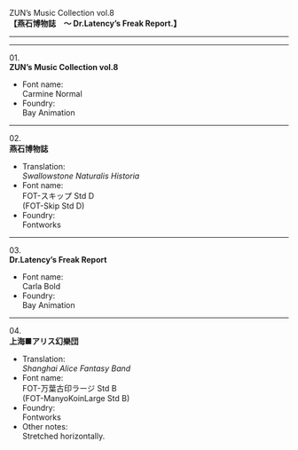 ZUN’s Music Collection vol.8  
**【燕石博物誌　～ Dr.Latency’s Freak Report.】**

---  
---

01\.  
**ZUN’s Music Collection vol.8**
  - Font name:  
Carmine Normal
  - Foundry:  
Bay Animation

---

02\.  
**燕石博物誌**
  - Translation:  
*Swallowstone Naturalis Historia*
  - Font name:  
FOT-スキップ Std D  
(FOT-Skip Std D)
  - Foundry:  
Fontworks

---

03\.  
**Dr.Latency’s Freak Report**
  - Font name:  
Carla Bold
  - Foundry:  
Bay Animation

---

04\.  
**上海■アリス幻樂団**
  - Translation:  
*Shanghai Alice Fantasy Band*
  - Font name:  
FOT-万葉古印ラージ Std B  
(FOT-ManyoKoinLarge Std B)
  - Foundry:  
Fontworks
  - Other notes:  
Stretched horizontally.
